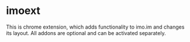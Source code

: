 imoext
======

This is chrome extension, which adds functionality to imo.im and changes its layout. All addons are optional and can be activated separately.